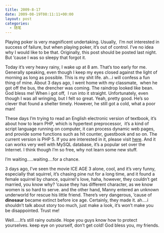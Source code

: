 ```yaml
---
title: 2009-8-17
date: 2009-08-19T08:11:11+00:00
layout: post
categories:
  - 随笔
---
```

Playing poker is very <span>magnificent undertaking. Usually,  I’m not interested in success of failure, but when playing poker, it’s out of control. I’ve no idea why I would like to be that. Originally, this post should be posted last night.  But ’cause I was so sleepy that forgot it.

Today it’s very heavy rainy, I wake up at 8 am. That’s too early for me. Generally speaking, even though I keep my eyes closed against the light of morning as long as possible. This is my shit life. ah…i will confess a fun thing of mine. About 3 days ago, I went home with my classmate,  when he got off the bus, the drencher was coming. The raindrop looked like bean. God bless me! When i got off,  I run into it straight. Unfortunately, even though I was all wringing, but I felt so great. Yeah, pretty good. He’s so clever that found a shelter timely. However, he still got a cold, what a poor man!

These days I’m trying to read an English electronic version of textbook, it’s about how to learn PHP, which is hypertext preprocessor,  it’s a kind of script language running on computer, it can process dynamic web pages, and provide some functions such as hit counter, guestbook and so on. The current version is PHP 5. If you are interested in it, please visit [here](http://www.php.net). And it can works very well with MySQL database, it’s a popular set over the Internet. I think though I’m so free, why not learn some new stuff.
<!--more-->
I’m waiting…..waiting….for a chance.

3 days ago, I’ve seen the movie ICE AGE 3 alone, cool, and it’s very funny, especially that squirrel, it’s chasing pine nut for a long time, and it found a female squirrel by chance, squirrel's love, haha, however, they couldn’t get married, you know why? ’cause they has different character, as we know women is so hard to serve. and the other hand, Manny entered an unknown underworld for rescue his little friend. There’s very dangerous, ’cause of **dinosaur** became extinct before ice age. Certainly, they made it. ah….i shouldn’t talk about story too much, just make a look, it’s won’t make you be disappointed. Trust me!

Well…..It’s still rainy outside. Hope you guys know how to protect yourselves. keep eye on yourself, don’t get cold! God bless you, my friends.
